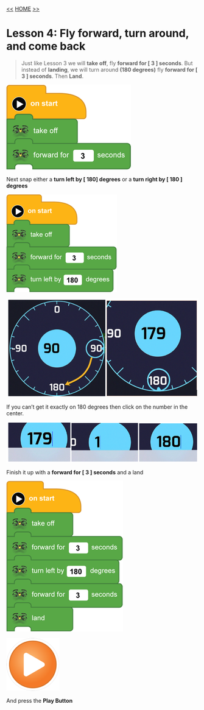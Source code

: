 [<<](08-lesson-3-flying-forward.md)  [HOME](https://github.com/drjonesy/ParrotDrone_Airborne_CodingWithTynker) [>>](10-lesson-5-slide-left-slide-right.md)
# Lesson 4: Fly forward, turn around, and come back

> Just like Lesson 3 we will **take off**, fly **forward for [ 3 ] seconds**. But instead of **landing**, we will turn around **(180 degrees)** fly **forward for [ 3 ] seconds**. Then **Land**. 

![](images/09-L4-step1.png)

Next snap either a **turn left by [ 180] degrees**
or a **turn right by [ 180 ] degrees**

![](images/09-L4-step2-1.png)

![](images/09-L4-step2-2.png)

If you can’t get it exactly on 180 degrees then click on the number in the center.

![](images/09-L4-step2-3.png)

Finish it up with a **forward for [ 3 ] seconds** and a land

![](images/09-L4-step3-finish.png)

![](images/06-L01-playBtn.png)

And press the **Play Button**
